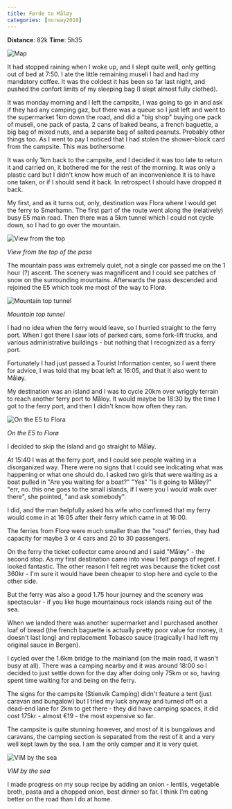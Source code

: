 ```yaml
---
title: Førde to Måløy
categories: [norway2018]
---
```


**Distance**: 82k
**Time**: 5h35

![Map](/images/norway/2018-07-09/map.png) 

It had stopped raining when I woke up, and I slept quite well, only getting
out of bed at 7:50. I ate the little remaining museli I had and had my
mandatory coffee. It was the coldest it has been so far last night, and
pushed the confort limits of my sleeping bag (I slept almost fully clothed).

It was monday morning and I left the campsite, I was going to go in and ask if
they had any camping gaz, but there was a queue so I just left and went to the
supermarket 1km down the road, and did a "big shop" buying one pack of museli,
one pack of pasta, 2 cans of baked beans, a french baguette, a big bag of
mixed nuts, and a separate bag of salted peanuts. Probably other things too.
As I went to pay I noticed that I had stolen the shower-block card from the
campsite. This was bothersome.

It was only 1km back to the campsite, and I decided it was too late to return
it and carried on, it bothered me for the rest of the morning. It was only a
plastic card but I didn't know how much of an inconvenience it is to have one
taken, or if I should send it back. In retrospect I should have dropped it
back.

My first, and as it turns out, only, destination was Flora where I would get
the ferry to Smørhamn. The first part of the route went along the (relatively)
busy E5 main road. Then there was a 5km tunnel which I could not cycle down,
so I had to go over the mountain.

![View from the top](/images/norway/2018-07-09/IMG_20180709_114518.jpg) 

*View from the top of the pass*

The mountain pass was extremely quiet, not a single car passed me on the 1
hour (?) ascent. The scenery was magnificent and I could see patches of snow
on the surrounding mountains. Afterwards the pass descended and rejoined the
E5 which took me most of the way to Florø.

![Mountain top tunnel](/images/norway/2018-07-09/IMG_20180709_114605.jpg) 

*Mountain top tunnel*

I had no idea when the ferry would leave, so I hurried straight to the ferry
port. When I got there I saw lots of parked cars, some fork-lift trucks, and
various administrative buildings - but nothing that I recognized as a
ferry port.

Fortunately I had just passed a Tourist Information center, so I went there
for advice, I was told that my boat left at 16:05, and that it also went to
Måløy.

My destination was an island and I was to cycle 20km over wriggly terrain to
reach another ferry port to Måloy. It would maybe be 18:30 by the time I got
to the ferry port, and then I didn't know how often they ran.

![On the E5 to Flora](/images/norway/2018-07-09/IMG_20180709_125404.jpg) 

*On the E5 to Florø*

I decided to skip the island and go straight to Måløy.

At 15:40 I was at the ferry port, and I could see people waiting in a
disorganized way. There were no signs that I could see indicating what was
happening or what one should do. I asked two girls that were waiting as a boat
pulled in "Are you waiting for a boat?" "Yes" "Is it going to Måløy?" "err,
no. this one goes to the small islands, if I were you I would walk over there",
she pointed, "and ask somebody".

I did, and the man helpfully asked his wife who confirmed that my ferry would
come in at 16:05 after their ferry which came in at 16:00.

The ferries from Florø were much smaller than the "road" ferries, they had
capacity for maybe 3 or 4 cars and 20 to 30 passengers.

On the ferry the ticket collector came around and I said "Måløy" - the second
stop. As my first destination came into view I felt pangs of regret. I looked
fantastic. The other reason I felt regret was because the ticket cost 360kr -
I'm sure it would have been cheaper to stop here and cycle to the other side.

But the ferry was also a good 1.75 hour journey and the scenery was
spectacular - if you like huge mountainous rock islands rising out of the sea.

When we landed there was another supermarket and I purchased another loaf of
bread (the french baguette is actually pretty poor value for money, it doesn't
last long) and replacement Tobasco sauce (tragically I had left my original
sauce in Bergen).

I cycled over the 1.6km bridge to the mainland (on the main road, it wasn't
busy at all). There was a camping nearby and it was around 18:00 so I decided
to just settle down for the day after doing only 75km or so, having spent time
waiting for and being on the ferry.

The signs for the campsite (Stienvik Camping) didn't feature a tent (just
caravan and bungalow) but I tried my luck anyway and turned off on a dead-end
lane for 2km to get there - they did have camping spaces, it did cost 175kr -
almost €19 - the most expensive so far.

The campsite is quite stunning however, and most of it is bungalows and
caravans, the camping section is separated from the rest of it and a very well
kept lawn by the sea. I am the only camper and it is very quiet.

![VIM by the sea](/images/norway/2018-07-09/IMG_20180709_202611.jpg) 

*VIM by the sea*

I made progress on my soup recipe by adding an onion - lentils, vegetable
broth, pasta and a chopped onion, best dinner so far. I think I'm eating
better on the road than I do at home.
